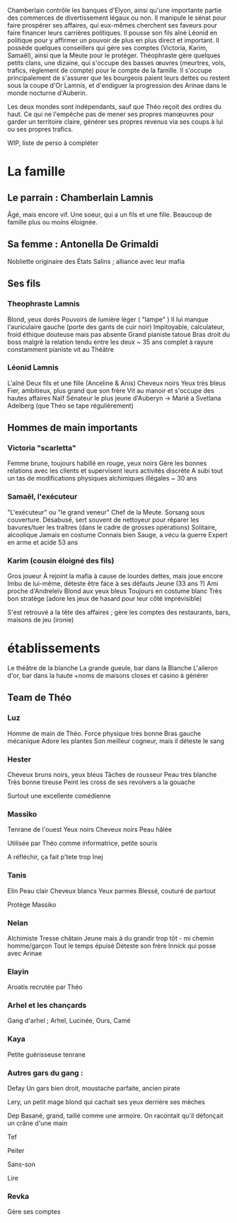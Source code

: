 

Chamberlain contrôle les banques d'Elyon, ainsi qu'une importante partie des commerces de divertissement légaux ou non. Il manipule le sénat pour faire prospérer ses affaires, qui eux-mêmes cherchent ses faveurs pour faire financer leurs carrières politiques. Il pousse son fils aîné Léonid en politique pour y affirmer un pouvoir de plus en plus direct et important.
Il possède quelques conseillers qui gère ses comptes (Victoria, Karim, Samaël), ainsi que la Meute pour le protéger.
Théophraste gère quelques petits clans, une dizaine, qui s'occupe des basses œuvres (meurtres, vols, trafics, règlement de compte) pour le compte de la famille. Il s'occupe principalement de s'assurer que les bourgeois paient leurs dettes ou restent sous la coupe d'Or Lamnis, et d'endiguer la progression des Arinae dans le monde nocturne d'Auberin.

Les deux mondes sont indépendants, sauf que Théo reçoit des ordres du haut. Ce qui ne l'empêche pas de mener ses propres manœuvres pour garder un territoire claire, générer ses propres revenus via ses coups à lui ou ses propres trafics.



WIP, liste de perso à compléter

# La famille

## Le parrain : Chamberlain Lamnis 

Âgé, mais encore vif.
Une soeur, qui a un fils et une fille.
Beaucoup de famille plus ou moins éloignée.

## Sa femme : Antonella De Grimaldi

Nobliette originaire des États Salins ; alliance avec leur mafia

## Ses fils

###  Theophraste Lamnis
Blond, yeux dorés
Pouvoirs de lumière léger ( "lampe" )
Il lui manque l'auriculaire gauche (porte des gants de cuir noir)
Impitoyable, calculateur, froid
éthique douteuse mais pas absente
Grand pianiste
tatoué
Bras droit du boss malgré la relation tendu entre les deux
~ 35 ans 
complet à rayure constamment
pianiste
vit au Théâtre

### Léonid Lamnis
L'aîné
Deux fils et une fille (Anceline & Anis)
Cheveux noirs
Yeux très bleus
Fier, ambitieux, plus grand que son frère 
Vit au manoir et s'occupe des hautes affaires
Naïf
Sénateur le plus jeune d'Auberyn
  -> Marié a Svetlana Adelberg (que Théo se tape régulièrement)

## Hommes de main importants

### Victoria "scarletta"
Femme brune, toujours habillé en rouge, yeux noirs
Gère les bonnes relations avec les clients et supervisent leurs activités discrète
A subi tout un tas de modifications physiques alchimiques illégales
~ 30 ans 

### Samaël, l'exécuteur 

"L'exécuteur" ou "le grand veneur"
Chef de la Meute. Sorsang sous couverture.
Désabusé, sert souvent de nettoyeur pour réparer les bavures/tuer les traîtres (dans le cadre de grosses opérations)
Solitaire, alcoolique
Jamais en costume
Connais bien Sauge, a vécu la guerre
Expert en arme et acide
53 ans

### Karim (cousin éloigné des fils)

Gros joueur 
À rejoint la mafia à cause de lourdes dettes, mais joue encore 
Imbu de lui-même, déteste être face à ses défauts 
Jeune (33 ans ?)
Ami proche d'Andreleïv
Blond aux yeux bleus
Toujours en costume blanc 
Très bon stratège (adore les jeux de hasard pour leur côté imprévisible)

S'est retrouvé a la tête des affaires ; gère les comptes des restaurants, bars, maisons de jeu (ironie)

# établissements

Le théâtre de la blanche
La grande gueule, bar dans la Blanche
L'aileron d'or, bar dans la haute
+noms de maisons closes et casino à générer

## Team de Théo
### Luz

Homme de main de Théo.
Force physique très bonne
Bras gauche mécanique
Adore les plantes
Son meilleur cogneur, mais il déteste le sang

### Hester

Cheveux bruns noirs, yeux bleus
Tâches de rousseur
Peau très blanche
Très bonne tireuse
Peint les cross de ses revolvers a la gouache

Surtout une excellente comédienne

### Massiko

Tenrane de l'ouest 
Yeux noirs
Cheveux noirs
Peau hâlée 

Utilisée par Théo comme informatrice, petite souris

A réfléchir, ça fait p'tete trop Inej

### Tanis

Elin
Peau clair
Cheveux blancs
Yeux parmes
Blessé, couturé de partout

Protège Massiko

### Nelan
Alchimiste 
Tresse châtain
Jeune mais à du grandir trop tôt - mi chemin homme/garçon
Tout le temps épuisé
Déteste son frère Innick qui posse avec Arinae

### Elayin
Aroatis recrutée par Théo


### Arhel et les chançards 
Gang d'arhel ; Arhel, Lucinée, Ours, Camé

### Kaya

Petite guérisseuse tenrane

### Autres gars du gang :

Defay
Un gars bien droit, moustache parfaite, ancien pirate

Lery, un petit mage blond qui cachait ses yeux derrière ses mèches

Dep
Basané, grand, taillé comme une armoire. On racontait qu'il défonçait un crâne d'une main

Tef

Peiter

Sans-son

Lire

### Revka

Gère ses comptes


